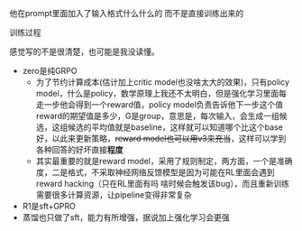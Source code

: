 他在prompt里面加入了输入格式什么什么的 而不是直接训练出来的

训练过程

感觉写的不是很清楚，也可能是我没读懂。

* zero是纯GRPO
  *  为了节约计算成本(估计加上critic model也没啥太大的效果)，只有policy model，什么是policy，数学原理上我还不太明白，但是强化学习里面每走一步他会得到一个reward值，policy model负责告诉他下一步这个值reward的期望值是多少，G是group，意思是，每次输入，会生成一组候选，这组候选的平均值就是baseline，这样就可以知道哪个比这个base好，以此来更新策略，~~reward model也可以用v3来充当~~，这样可以学到各种回答的好坏直接**程度**
  * 其实最重要的就是reward model，采用了规则制定，两方面，一个是准确度，二是格式，不采取神经网络反馈模型是因为可能在RL里面会遇到reward hacking（只在RL里面有吗 啥时候会触发该bug），而且重新训练需要很多计算资源，让pipeline变得非常复杂
* R1是sft+GPRO 
* 蒸馏也只做了sft，能力有所增强，据说加上强化学习会更强